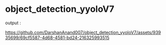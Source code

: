 # object_detection_yyoloV7
output :

https://github.com/DarshanAnand007/object_detection_yyoloV7/assets/93935699/69cf5587-4d68-4581-bd24-216325993515
